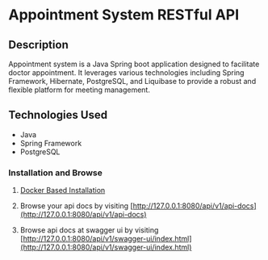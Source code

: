 # Appointment System RESTful API

## Description

Appointment system is a Java Spring boot application designed to facilitate doctor appointment. It leverages
various technologies including Spring Framework, Hibernate, PostgreSQL, and Liquibase to provide a robust and
flexible platform for meeting management.

## Technologies Used
- Java
- Spring Framework
- PostgreSQL

### Installation and Browse

1. [Docker Based Installation](DOCKER.md)

2. Browse your api docs by visiting [http://127.0.0.1:8080/api/v1/api-docs](http://127.0.0.1:8080/api/v1/api-docs)

3. Browse api docs at swagger ui by visiting [http://127.0.0.1:8080/api/v1/swagger-ui/index.html](http://127.0.0.1:8080/api/v1/swagger-ui/index.html)
